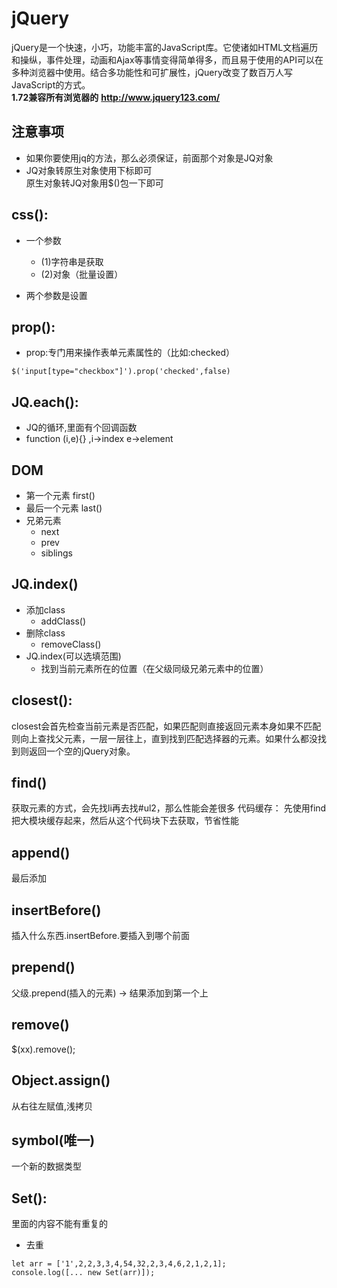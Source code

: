 # jQuery
jQuery是一个快速，小巧，功能丰富的JavaScript库。它使诸如HTML文档遍历和操纵，事件处理，动画和Ajax等事情变得简单得多，而且易于使用的API可以在多种浏览器中使用。结合多功能性和可扩展性，jQuery改变了数百万人写JavaScript的方式。     
**1.72兼容所有浏览器的**
**http://www.jquery123.com/**
## 注意事项
- 如果你要使用jq的方法，那么必须保证，前面那个对象是JQ对象
-  JQ对象转原生对象使用下标即可        
原生对象转JQ对象用$()包一下即可


## css():
- 一个参数
    - (1)字符串是获取
    - (2)对象（批量设置）

- 两个参数是设置


## prop():
- prop:专门用来操作表单元素属性的（比如:checked）

```
$('input[type="checkbox"]').prop('checked',false)

```


## JQ.each():
- JQ的循环,里面有个回调函数
- function (i,e){}  ,i->index  e->element


## DOM
- 第一个元素  first()
- 最后一个元素  last()
- 兄弟元素 
    - next
    - prev
    - siblings  


## JQ.index()
- 添加class
    - addClass()
- 删除class
    - removeClass()
- JQ.index(可以选填范围)
    - 找到当前元素所在的位置（在父级同级兄弟元素中的位置）




## closest():
closest会首先检查当前元素是否匹配，如果匹配则直接返回元素本身如果不匹配则向上查找父元素，一层一层往上，直到找到匹配选择器的元素。如果什么都没找到则返回一个空的jQuery对象。


## find()
获取元素的方式，会先找li再去找#ul2，那么性能会差很多
代码缓存：
  先使用find把大模块缓存起来，然后从这个代码块下去获取，节省性能
  
  
## append()
最后添加

## insertBefore()
插入什么东西.insertBefore.要插入到哪个前面

## prepend()
父级.prepend(插入的元素) -> 结果添加到第一个上

## remove()
 $(xx).remove();
 


## Object.assign()
从右往左赋值,浅拷贝

## symbol(唯一)
一个新的数据类型


## Set():
里面的内容不能有重复的
- 去重
```
let arr = ['1',2,2,3,3,4,54,32,2,3,4,6,2,1,2,1];
console.log([... new Set(arr)]);

```